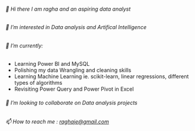 ###### 👋 Hi there I am ragha and an aspiring data analyst
###### 👀 I’m interested in Data analysis and Artifical Intelligence
###### 🌱 I’m currently:
- Learning Power BI and MySQL
- Polishing my data Wrangling and cleaning skills
- Learning Machine Learning ie. scikit-learn, linear regressions, different types of algorithms
- Revisiting Power Query and Power Pivot in Excel 

###### 💞️ I’m looking to collaborate on Data analysis projects
###### 📫 How to reach me : raghaje@gmail.com

<!---
stragod/stragod is a ✨ special ✨ repository because its `README.md` (this file) appears on your GitHub profile.
You can click the Preview link to take a look at your changes.
--->
